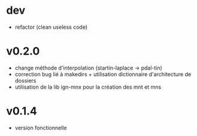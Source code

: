 # dev
- refactor (clean useless code)

# v0.2.0
- change méthode d'interpolation (startin-laplace -> pdal-tin)
- correction bug lié à makedirs + utilisation dictionnaire d'architecture de dossiers
- utilisation de la lib ign-mnx pour la création des mnt et mns

# v0.1.4
- version fonctionnelle